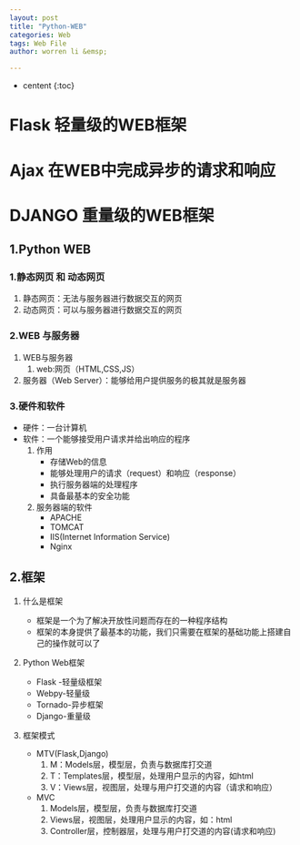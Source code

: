 ```yaml
---
layout: post
title: "Python-WEB"
categories: Web
tags: Web File
author: worren li &emsp;

---
```


* centent
{:toc}

# Flask 轻量级的WEB框架
# Ajax 在WEB中完成异步的请求和响应
# DJANGO 重量级的WEB框架

## 1.Python WEB
### 1.静态网页 和 动态网页
1. 静态网页：无法与服务器进行数据交互的网页  
2. 动态网页：可以与服务器进行数据交互的网页  

### 2.WEB 与服务器
1. WEB与服务器
	1. web:网页（HTML,CSS,JS）
2. 服务器（Web Server）：能够给用户提供服务的极其就是服务器  

### 3.硬件和软件  
* 硬件：一台计算机  
* 软件：一个能够接受用户请求并给出响应的程序  
    1. 作用  
		* 存储Web的信息  
		* 能够处理用户的请求（request）和响应（response）  
		* 执行服务器端的处理程序  
		* 具备最基本的安全功能  
    2. 服务器端的软件  
		* APACHE  
		* TOMCAT  
		* IIS(Internet Information Service)  
		* Nginx  
	
## 2.框架
1. 什么是框架  
    * 框架是一个为了解决开放性问题而存在的一种程序结构  
    * 框架的本身提供了最基本的功能，我们只需要在框架的基础功能上搭建自己的操作就可以了  
2. Python Web框架  
    * Flask -轻量级框架  
    * Webpy-轻量级  
    * Tornado-异步框架  
    * Django-重量级    

3. 框架模式  
   * MTV(Flask,Django)  
       1. M：Models层，模型层，负责与数据库打交道  
       2. T：Templates层，模型层，处理用户显示的内容，如html  
	   3. V：Views层，视图层，处理与用户打交道的内容（请求和响应）   
   * MVC
      1. Models层，模型层，负责与数据库打交道  
      2. Views层，视图层，处理用户显示的内容，如：html
      3. Controller层，控制器层，处理与用户打交道的内容(请求和响应)
		
		
		
		
		
		
		
		
		
		
		
		
		
		
		
		
		
		
		
		
		
		